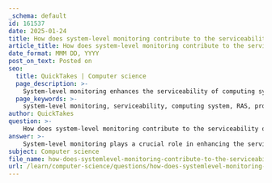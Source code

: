 ```yaml
---
_schema: default
id: 161537
date: 2025-01-24
title: How does system-level monitoring contribute to the serviceability of a computing system?
article_title: How does system-level monitoring contribute to the serviceability of a computing system?
date_format: MMM DD, YYYY
post_on_text: Posted on
seo:
  title: QuickTakes | Computer science
  page_description: >-
    System-level monitoring enhances the serviceability of computing systems by enabling proactive issue detection, root cause analysis, performance metrics collection, automated alerts, centralized management, log monitoring, and continuous improvement. These processes ensure systems remain reliable, available, and efficient.
  page_keywords: >-
    system-level monitoring, serviceability, computing system, RAS, proactive issue detection, root cause analysis, performance metrics, automated alerts, centralized management, log monitoring, continuous improvement, IT management, system performance, reliability, availability
author: QuickTakes
question: >-
    How does system-level monitoring contribute to the serviceability of a computing system?
answer: >-
    System-level monitoring plays a crucial role in enhancing the serviceability of a computing system, particularly in the context of Reliability, Availability, and Serviceability (RAS). Here are several ways in which system-level monitoring contributes to serviceability:\n\n1. **Proactive Issue Detection**: Continuous monitoring allows for the early detection of potential issues before they escalate into significant problems. By tracking metrics such as CPU usage, memory utilization, and disk I/O operations, system-level monitoring can identify anomalies that may affect system performance. This proactive approach helps in maintaining system uptime and reliability.\n\n2. **Root Cause Analysis**: When failures occur, system-level monitoring tools can assist in efficiently diagnosing the root cause of the issue. By analyzing logs and performance metrics, IT teams can pinpoint the source of failures, which minimizes disruption and facilitates quicker recovery. This capability is particularly important for hyperscale data centers that require high availability.\n\n3. **Performance Metrics Collection**: Monitoring systems collect a wide range of performance metrics that can be analyzed to establish baselines for normal operation. This data is invaluable for understanding system behavior over time and for identifying trends that may indicate underlying problems. For example, if disk utilization consistently approaches capacity, it may signal the need for additional resources.\n\n4. **Automated Alerts and Reporting**: Advanced monitoring solutions can generate alerts when specific thresholds are crossed, allowing IT staff to respond quickly to potential issues. These alerts can be aggregated and analyzed to provide insights into system health and performance, enabling better decision-making regarding maintenance and upgrades.\n\n5. **Centralized Management**: Tools that centralize monitoring across multiple systems provide a comprehensive view of the entire IT environment. This centralized approach simplifies the management of resources and allows for more efficient oversight of system performance, which is essential for maintaining serviceability.\n\n6. **Log Monitoring**: System-level monitoring often includes log management, which is critical for understanding system activity and performance. By analyzing log files, IT teams can gain insights into user behavior, system errors, and other events that may impact serviceability. This information can be used to optimize system performance and enhance security.\n\n7. **Continuous Improvement**: The data collected through system-level monitoring can be used to inform ongoing improvements in system design and operation. By understanding how systems perform under various conditions, organizations can make informed decisions about upgrades, configurations, and resource allocation to enhance overall serviceability.\n\nIn summary, system-level monitoring is integral to maintaining the serviceability of computing systems by enabling proactive issue detection, facilitating root cause analysis, collecting performance metrics, automating alerts, centralizing management, monitoring logs, and supporting continuous improvement efforts. These capabilities ensure that systems remain reliable and available, ultimately enhancing the user experience and operational efficiency.
subject: Computer science
file_name: how-does-systemlevel-monitoring-contribute-to-the-serviceability-of-a-computing-system.md
url: /learn/computer-science/questions/how-does-systemlevel-monitoring-contribute-to-the-serviceability-of-a-computing-system
---
```


&nbsp;